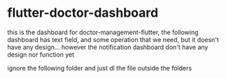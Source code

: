# flutter-doctor-dashboard
this is the dashboard for doctor-management-flutter, the following dashboard has text field, and some operation that we need, but it doesn't have any design...  however the notification dashboard don't have any design nor function yet


ignore the following folder and just dl the file outside the folders

